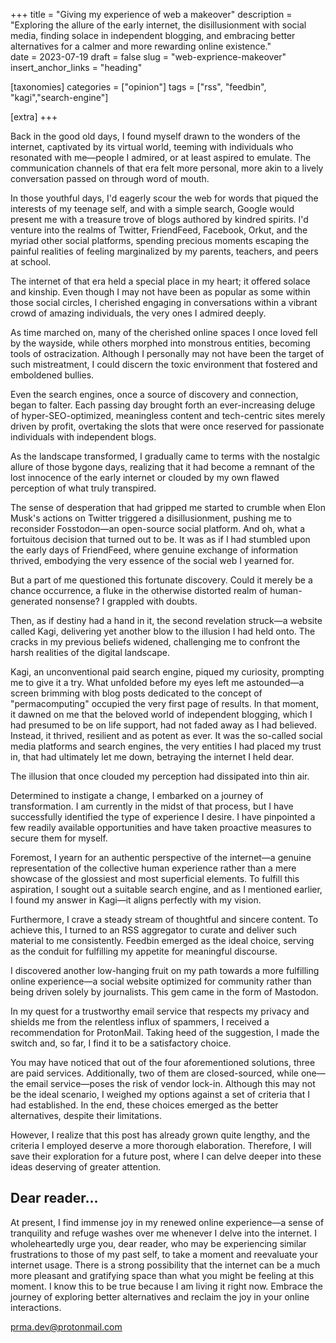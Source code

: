 +++
title = "Giving my experience of web a makeover"
description = "Exploring the allure of the early internet, the disillusionment with social media, finding solace in independent blogging, and embracing better alternatives for a calmer and more rewarding online existence."   
date = 2023-07-19
draft = false
slug = "web-exprience-makeover"
insert_anchor_links = "heading"

[taxonomies]
categories = ["opinion"]
tags = ["rss", "feedbin", "kagi","search-engine"]

[extra]
+++

Back in the good old days, I found myself drawn to the wonders of the internet, captivated by its virtual world, teeming with individuals who resonated with me—people I admired, or at least aspired to emulate.
The communication channels of that era felt more personal, more akin to a lively conversation passed on through word of mouth.

In those youthful days, I'd eagerly scour the web for words that piqued the interests of my teenage self, and with a simple search, Google would present me with a treasure trove of blogs authored by kindred spirits.
I'd venture into the realms of Twitter, FriendFeed, Facebook, Orkut, and the myriad other social platforms, spending precious moments escaping the painful realities of feeling marginalized by my parents, teachers, and peers at school.

The internet of that era held a special place in my heart; it offered solace and kinship.
Even though I may not have been as popular as some within those social circles, I cherished engaging in conversations within a vibrant crowd of amazing individuals, the very ones I admired deeply.

As time marched on, many of the cherished online spaces I once loved fell by the wayside, while others morphed into monstrous entities, becoming tools of ostracization.
Although I personally may not have been the target of such mistreatment, I could discern the toxic environment that fostered and emboldened bullies.

Even the search engines, once a source of discovery and connection, began to falter.
Each passing day brought forth an ever-increasing deluge of hyper-SEO-optimized, meaningless content and tech-centric sites merely driven by profit, overtaking the slots that were once reserved for passionate individuals with independent blogs.

As the landscape transformed, I gradually came to terms with the nostalgic allure of those bygone days, realizing that it had become a remnant of the lost innocence of the early internet or clouded by my own flawed perception of what truly transpired.


The sense of desperation that had gripped me started to crumble when Elon Musk's actions on Twitter triggered a disillusionment, pushing me to reconsider Fosstodon—an open-source social platform.
And oh, what a fortuitous decision that turned out to be.
It was as if I had stumbled upon the early days of FriendFeed, where genuine exchange of information thrived, embodying the very essence of the social web I yearned for.

But a part of me questioned this fortunate discovery.
Could it merely be a chance occurrence, a fluke in the otherwise distorted realm of human-generated nonsense? I grappled with doubts.

Then, as if destiny had a hand in it, the second revelation struck—a website called Kagi, delivering yet another blow to the illusion I had held onto.
The cracks in my previous beliefs widened, challenging me to confront the harsh realities of the digital landscape.


Kagi, an unconventional paid search engine, piqued my curiosity, prompting me to give it a try.
What unfolded before my eyes left me astounded—a screen brimming with blog posts dedicated to the concept of "permacomputing" occupied the very first page of results.
In that moment, it dawned on me that the beloved world of independent blogging, which I had presumed to be on life support, had not faded away as I had believed.
Instead, it thrived, resilient and as potent as ever.
It was the so-called social media platforms and search engines, the very entities I had placed my trust in, that had ultimately let me down, betraying the internet I held dear.


The illusion that once clouded my perception had dissipated into thin air.

Determined to instigate a change, I embarked on a journey of transformation.
I am currently in the midst of that process, but I have successfully identified the type of experience I desire.
I have pinpointed a few readily available opportunities and have taken proactive measures to secure them for myself.

Foremost, I yearn for an authentic perspective of the internet—a genuine representation of the collective human experience rather than a mere showcase of the glossiest and most superficial elements.
To fulfill this aspiration, I sought out a suitable search engine, and as I mentioned earlier, I found my answer in Kagi—it aligns perfectly with my vision.

Furthermore, I crave a steady stream of thoughtful and sincere content.
To achieve this, I turned to an RSS aggregator to curate and deliver such material to me consistently.
Feedbin emerged as the ideal choice, serving as the conduit for fulfilling my appetite for meaningful discourse.


I discovered another low-hanging fruit on my path towards a more fulfilling online experience—a social website optimized for community rather than being driven solely by journalists.
This gem came in the form of Mastodon.

In my quest for a trustworthy email service that respects my privacy and shields me from the relentless influx of spammers, I received a recommendation for ProtonMail.
Taking heed of the suggestion, I made the switch and, so far, I find it to be a satisfactory choice.

You may have noticed that out of the four aforementioned solutions, three are paid services.
Additionally, two of them are closed-sourced, while one—the email service—poses the risk of vendor lock-in.
Although this may not be the ideal scenario, I weighed my options against a set of criteria that I had established.
In the end, these choices emerged as the better alternatives, despite their limitations.

However, I realize that this post has already grown quite lengthy, and the criteria I employed deserve a more thorough elaboration.
Therefore, I will save their exploration for a future post, where I can delve deeper into these ideas deserving of greater attention.

## Dear reader...

At present, I find immense joy in my renewed online experience—a sense of tranquility and refuge washes over me whenever I delve into the internet.
I wholeheartedly urge you, dear reader, who may be experiencing similar frustrations to those of my past self, to take a moment and reevaluate your internet usage.
There is a strong possibility that the internet can be a much more pleasant and gratifying space than what you might be feeling at this moment.
I know this to be true because I am living it right now.
Embrace the journey of exploring better alternatives and reclaim the joy in your online interactions.

[prma.dev@protonmail.com](mailto:prma.dev@protonmail.com)
